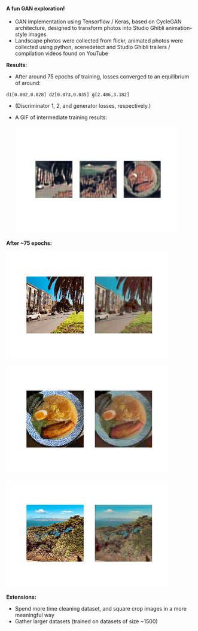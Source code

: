 #### A fun GAN exploration!

- GAN implementation using Tensorflow / Keras, based on CycleGAN architecture, designed to transform photos into Studio Ghibli animation-style images
- Landscape photos were collected from flickr, animated photos were collected using python, scenedetect and Studio Ghibli trailers / compilation videos found on YouTube

**Results:**

- After around 75 epochs of training, losses converged to an equilibrium of around:

```
d1[0.002,0.028] d2[0.073,0.035] g[2.486,3.182]
```

- (Discriminator 1, 2, and generator losses, respectively.)

- A GIF of intermediate training results:

  ![gan](./gan.gif)

**After ~75 epochs:**

![0](./results/0.png)

![5](./results/1.png)

![4](./results/3.png)

**Extensions:**

- Spend more time cleaning dataset, and square crop images in a more meaningful way
- Gather larger datasets (trained on datasets of size ~1500)